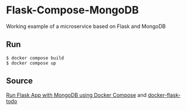 # Flask-Compose-MongoDB
Working example of a microservice based on Flask and MongoDB

## Run
```
$ docker compose build
$ docker compose up
```

## Source
[Run Flask App with MongoDB using Docker Compose](http://containertutorials.com/docker-compose/flask-mongo-compose.html)
and
[docker-flask-todo](https://github.com/rajdeepd/docker-flask-mongo-todo)

